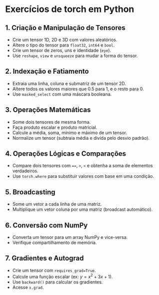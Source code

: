 # Exercícios de torch em Python

## 1. Criação e Manipulação de Tensores

* Crie um tensor 1D, 2D e 3D com valores aleatórios.
* Altere o tipo do tensor para `float32`, `int64` e `bool`.
* Crie um tensor de zeros, uns e identidade (`eye`).
* Use `reshape`, `view` e `unsqueeze` para mudar a forma do tensor.

## 2. Indexação e Fatiamento

* Extraia uma linha, coluna e submatriz de um tensor 2D.
* Altere todos os valores maiores que 0.5 para 1, e o resto para 0.
* Use `masked_select` com uma máscara booleana.

## 3. Operações Matemáticas

* Some dois tensores de mesma forma.
* Faça produto escalar e produto matricial.
* Calcule a média, soma, mínimo e máximo de um tensor.
* Normalize um tensor (subtraia média e divida pelo desvio padrão).

## 4. Operações Lógicas e Comparações

* Compare dois tensores com `==`, `>`, `<` e obtenha a soma de elementos verdadeiros.
* Use `torch.where` para substituir valores com base em uma condição.

## 5. Broadcasting

* Some um vetor a cada linha de uma matriz.
* Multiplique um vetor coluna por uma matriz (broadcast automático).

## 6. Conversão com NumPy

* Converta um tensor para um array NumPy e vice-versa.
* Verifique compartilhamento de memória.

## 7. Gradientes e Autograd

* Crie um tensor com `requires_grad=True`.
* Calcule uma função escalar (ex: $y=x^2 + 3x + 1$).
* Use `backward()` para calcular os gradientes.
* Acesse `x.grad`.